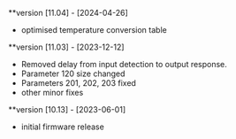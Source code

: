 **version [11.04] - [2024-04-26] 
- optimised temperature conversion table

**version [11.03] - [2023-12-12] 
- Removed delay from input detection to output response.
- Parameter 120 size changed
- Parameters 201, 202, 203 fixed
- other minor fixes

**version [10.13] - [2023-06-01] 
- initial firmware release